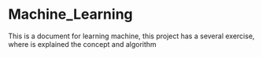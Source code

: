 # Machine_Learning
This is a document for learning machine, this project has a several exercise, where is explained the concept and algorithm
